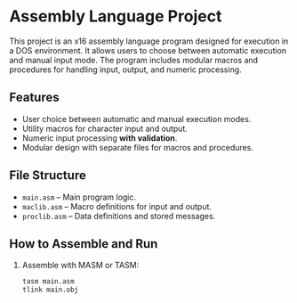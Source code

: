 # Assembly Language Project

This project is an x16 assembly language program designed for execution in a DOS environment.
It allows users to choose between automatic execution and manual input mode. The program includes modular macros and procedures for handling input, output, and numeric processing.

## Features
- User choice between automatic and manual execution modes.
- Utility macros for character input and output.
- Numeric input processing **with validation**.
- Modular design with separate files for macros and procedures.

## File Structure
- `main.asm` – Main program logic.
- `maclib.asm` – Macro definitions for input and output.
- `proclib.asm` – Data definitions and stored messages.

## How to Assemble and Run
1. Assemble with MASM or TASM:
   ```sh
   tasm main.asm
   tlink main.obj
